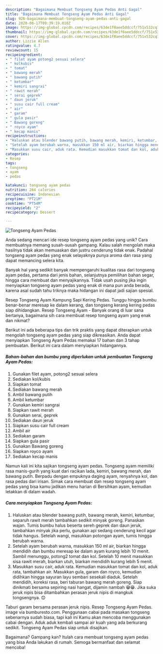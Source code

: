 ```yaml
---
description: "Bagaimana Membuat Tongseng Ayam Pedas Anti Gagal"
title: "Bagaimana Membuat Tongseng Ayam Pedas Anti Gagal"
slug: 926-bagaimana-membuat-tongseng-ayam-pedas-anti-gagal
date: 2020-08-17T09:39:19.010Z
image: https://img-global.cpcdn.com/recipes/63de1f0aee5ddccf/751x532cq70/tongseng-ayam-pedas-foto-resep-utama.jpg
thumbnail: https://img-global.cpcdn.com/recipes/63de1f0aee5ddccf/751x532cq70/tongseng-ayam-pedas-foto-resep-utama.jpg
cover: https://img-global.cpcdn.com/recipes/63de1f0aee5ddccf/751x532cq70/tongseng-ayam-pedas-foto-resep-utama.jpg
author: Lizzie Allen
ratingvalue: 4.7
reviewcount: 15
recipeingredient:
- " filet ayam potong2 sesuai selera"
- " kolkubis"
- " tomat"
- " bawang merah"
- " bawang putih"
- " ketumbar"
- " kemiri sangrai"
- " rawit merah"
- " serai geprek"
- " daun jeruk"
- " susu cair full cream"
- " air"
- " garam"
- " gula pasir"
- " Bawang goreng"
- " royco ayam"
- " kecap manis"
recipeinstructions:
- "Haluskan atau blender bawang putih, bawang merah, kemiri, ketumbar, separuh rawit merah tambahkan sedikit minyak goreng. Panaskan wajan. Tumis bumbu halus beserta sereh geprek dan daun jeruk, tambahkan minyak jika perlu, gunakan api sedang cenderung kecil agar tidak hangus. Setelah wangi, masukkan potongan ayam, tumis hingga berubah warna."
- "Setelah ayam berubah warna, masukkan 150 ml air, biarkan hingga mendidih dan bumbu meresap ke dalam ayam kurang lebih 10 menit. Sambil menunggu, potong2 tomat dan kol. Setelah 10 menit masukkan sisa rawit merah, biarkan utuh, biarkan mendidih kurang lebih 5 menit."
- "Masukkan susu cair, aduk rata. Kemudian masukkan tomat dan kol, aduk rata, tambahkan air. Masukkan gula, garam dan royco, kemudian didihkan hingga sayuran layu sembari sesekali diaduk. Setelah mendidih, koreksi rasa, beri taburan bawang merah goreng. Siap dinikmati bersama sepiring nasi hangat, dijamin nambah 😁😁. Jika suka jeruk nipis bisa ditambahkan perasan jeruk nipis di mangkuk tongsengnya. 😊"
categories:
- Resep
tags:
- tongseng
- ayam
- pedas

katakunci: tongseng ayam pedas 
nutrition: 264 calories
recipecuisine: Indonesian
preptime: "PT21M"
cooktime: "PT54M"
recipeyield: "2"
recipecategory: Dessert

---
```



![Tongseng Ayam Pedas](https://img-global.cpcdn.com/recipes/63de1f0aee5ddccf/751x532cq70/tongseng-ayam-pedas-foto-resep-utama.jpg)

Anda sedang mencari ide resep tongseng ayam pedas yang unik? Cara membuatnya memang susah-susah gampang. Kalau salah mengolah maka hasilnya tidak akan memuaskan dan justru cenderung tidak enak. Padahal tongseng ayam pedas yang enak selayaknya punya aroma dan rasa yang dapat memancing selera kita.

Banyak hal yang sedikit banyak mempengaruhi kualitas rasa dari tongseng ayam pedas, pertama dari jenis bahan, selanjutnya pemilihan bahan segar, hingga cara membuat dan menyajikannya. Tidak usah pusing jika ingin menyiapkan tongseng ayam pedas yang enak di mana pun anda berada, karena asal sudah tahu triknya maka hidangan ini dapat jadi sajian spesial.

Resep Tongseng Ayam Kampung Sapi Kering Pedas. Tunggu hingga bumbu benar-benar meresap ke dalam kerang, dan tongseng kerang kering pedas siap dihidangkan. Resep Tongseng Ayam - Banyak orang di luar sana bertanya, bagaimana sih cara membuat resep tongseng ayam yang enak dan nikmat?


Berikut ini ada beberapa tips dan trik praktis yang dapat diterapkan untuk mengolah tongseng ayam pedas yang siap dikreasikan. Anda dapat menyiapkan Tongseng Ayam Pedas memakai 17 bahan dan 3 tahap pembuatan. Berikut ini cara dalam menyiapkan hidangannya.

<!--inarticleads1-->

##### Bahan-bahan dan bumbu yang diperlukan untuk pembuatan Tongseng Ayam Pedas:

1. Gunakan  filet ayam, potong2 sesuai selera
1. Sediakan  kol/kubis
1. Siapkan  tomat
1. Sediakan  bawang merah
1. Ambil  bawang putih
1. Ambil  ketumbar
1. Gunakan  kemiri sangrai
1. Siapkan  rawit merah
1. Gunakan  serai, geprek
1. Sediakan  daun jeruk
1. Siapkan  susu cair full cream
1. Ambil  air
1. Sediakan  garam
1. Siapkan  gula pasir
1. Gunakan  Bawang goreng
1. Siapkan  royco ayam
1. Sediakan  kecap manis


Namun kali ini kita sajikan tongseng ayam pedas. Tongseng ayam memiliki rasa manis-gurih yang kuat dari racikan lada, kemiri, bawang merah, dan bawang putih. Berpadu dengan empuknya daging ayam, renyahnya kol, dan rasa pedas dari irisan. Simak cara membuat dan resep tongseng ayam pedas yang bisa kamu jadikan menu harian di Bersihkan ayam, kemudian letakkan di dalam wadah. 

<!--inarticleads2-->

##### Cara menyiapkan Tongseng Ayam Pedas:

1. Haluskan atau blender bawang putih, bawang merah, kemiri, ketumbar, separuh rawit merah tambahkan sedikit minyak goreng. Panaskan wajan. Tumis bumbu halus beserta sereh geprek dan daun jeruk, tambahkan minyak jika perlu, gunakan api sedang cenderung kecil agar tidak hangus. Setelah wangi, masukkan potongan ayam, tumis hingga berubah warna.
1. Setelah ayam berubah warna, masukkan 150 ml air, biarkan hingga mendidih dan bumbu meresap ke dalam ayam kurang lebih 10 menit. Sambil menunggu, potong2 tomat dan kol. Setelah 10 menit masukkan sisa rawit merah, biarkan utuh, biarkan mendidih kurang lebih 5 menit.
1. Masukkan susu cair, aduk rata. Kemudian masukkan tomat dan kol, aduk rata, tambahkan air. Masukkan gula, garam dan royco, kemudian didihkan hingga sayuran layu sembari sesekali diaduk. Setelah mendidih, koreksi rasa, beri taburan bawang merah goreng. Siap dinikmati bersama sepiring nasi hangat, dijamin nambah 😁😁. Jika suka jeruk nipis bisa ditambahkan perasan jeruk nipis di mangkuk tongsengnya. 😊


Taburi garam bersama perasan jeruk nipis. Resep Tongseng Ayam Pedas. image via bumburesto.com. Penggunaan cabai pada masakan tongseng sebenarnya sudah biasa, tapi kali ini Kamu akan mencoba menggunakan cabai dengan. Aduk aduk kembali sampai air kuah yang ada berkurang sedikit. Tongseng Ayam Pedas siap untuk disajikan. 

Bagaimana? Gampang kan? Itulah cara membuat tongseng ayam pedas yang bisa Anda lakukan di rumah. Semoga bermanfaat dan selamat mencoba!
